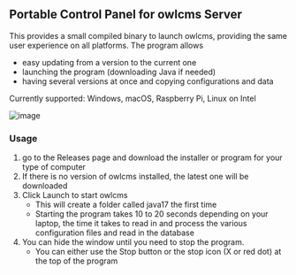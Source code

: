 ## Portable Control Panel for owlcms Server

This provides a small compiled binary to launch owlcms, providing the same user experience on all platforms. The program allows

- easy updating from a version to the current one
- launching the program (downloading Java if needed)
- having several versions at once and copying configurations and data

Currently supported: Windows, macOS, Raspberry Pi, Linux on Intel<br>

![image](https://github.com/user-attachments/assets/ebd48d70-000c-496b-8c67-f43b222e711a)

### Usage
1. go to the Releases page and download the installer or program for your type of computer
3. If there is no version of owlcms installed, the latest one will be downloaded
4. Click Launch to start owlcms
   - This will create a folder called java17 the first time
   - Starting the program takes 10 to 20 seconds depending on your laptop, the time it takes to read in and process the various configuration files and read in the database
5. You can hide the window until you need to stop the program.
   - You can either use the Stop button or the stop icon (X or red dot) at the top of the program
